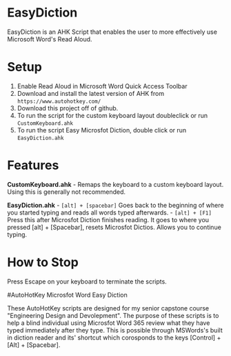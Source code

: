 EasyDiction
====
EasyDiction is an AHK Script that enables the user to more effectively use Microsoft Word's Read Aloud.

Setup
====
1. Enable Read Aloud in Microsoft Word Quick Access Toolbar
2. Download and install the latest version of AHK from `https://www.autohotkey.com/`
3. Download this project off of github.
4. To run the script for the custom keyboard layout doubleclick or run `CustomKeyboard.ahk`
5. To run the script Easy Microsfot Diction, double click or run `EasyDiction.ahk`

Features
====
**CustomKeyboard.ahk**
	- Remaps the keyboard to a custom keyboard layout. Using this is generally not recommended.
	  
**EasyDiction.ahk**
	- `[alt] + [spacebar]` Goes back to the beginning of where you started typing and reads all 
	words typed afterwards.
	- `[alt] + [F1]` Press this after Microsfot Diction finishes reading. It goes to where
	you pressed [alt] + [Spacebar], resets Microsfot Dictios. Allows you to continue typing.
	
How to Stop
====
Press Escape on your keyboard to terminate the scripts.



#AutoHotKey Microsfot Word Easy Diction 

These AutoHotKey scripts are designed for my senior capstone course "Engineering 
Design and Devolepment". The purpose of these scripts is to help a blind individual 
using Microsfot Word 365 review what they have typed immediately after they type.
This is possible through MSWords's built in diction reader and its' shortcut
which corosponds to the keys [Control] + [Alt] + [Spacebar].
